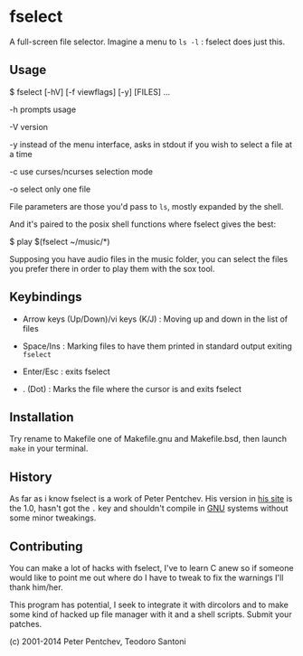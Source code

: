 fselect
=======

A full-screen file selector. 
Imagine a menu to `ls -l` : fselect does just this.

Usage
-----

  $ fselect [-hV] [-f viewflags] [-y] [FILES] ...

  -h prompts usage
  
  -V version
  
  -y instead of the menu interface, asks in stdout if you wish to select 
     a file at a time

  -c use curses/ncurses selection mode

  -o select only one file 

File parameters are those you'd pass to `ls`, mostly expanded by the shell.

And it's paired to the posix shell functions where fselect gives the best:

  $ play $(fselect ~/music/*)

Supposing you have audio files in the music folder, you can select the files
you prefer there in order to play them with the sox tool.

Keybindings
-----------

  * Arrow keys (Up/Down)/vi keys (K/J) : Moving up and down in the list of 
    files
    
  * Space/Ins : Marking files to have them printed in standard output 
    exiting `fselect`
    
  * Enter/Esc : exits fselect
  
  * . (Dot) : Marks the file where the cursor is and exits fselect


Installation
------------

Try rename to Makefile one of Makefile.gnu and Makefile.bsd, then launch 
`make` in your terminal.


History
-------

As far as i know fselect is a work of Peter Pentchev. His version in [his site](http://devel.ringlet.net/misc) 
is the 1.0, hasn't got the `.` key and shouldn't compile in
[GNU](https://www.gnu.org/) systems without some minor tweakings.


Contributing
------------

You can make a lot of hacks with fselect, I've to learn C anew so if someone
would like to point me out where do I have to tweak to fix the warnings
I'll thank him/her.

This program has potential, I seek to integrate it with dircolors and to
make some kind of hacked up file manager with it and a shell scripts.
Submit your patches.

(c) 2001-2014 Peter Pentchev, Teodoro Santoni
